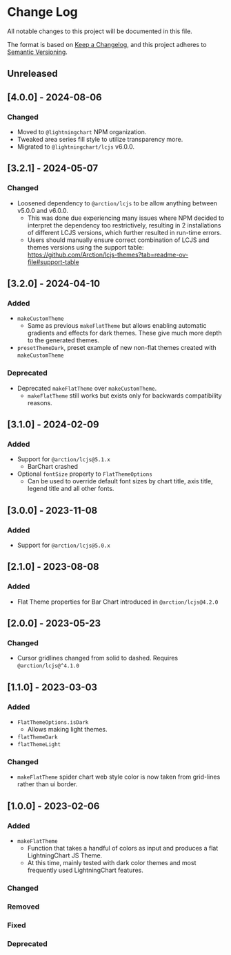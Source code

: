 # Change Log

All notable changes to this project will be documented in this file.

The format is based on [Keep a Changelog](https://keepachangelog.com/en/1.0.0/),
and this project adheres to [Semantic Versioning](https://semver.org/spec/v2.0.0.html).

## Unreleased

## [4.0.0] - 2024-08-06

### Changed

-   Moved to `@lightningchart` NPM organization.
-   Tweaked area series fill style to utilize transparency more.
-   Migrated to `@lightningchart/lcjs` v6.0.0.

## [3.2.1] - 2024-05-07

### Changed

-   Loosened dependency to `@arction/lcjs` to be allow anything between v5.0.0 and v6.0.0.
    -   This was done due experiencing many issues where NPM decided to interpret the dependency too restrictively, resulting in 2 installations of different LCJS versions, which further resulted in run-time errors.
    -   Users should manually ensure correct combination of LCJS and themes versions using the support table: https://github.com/Arction/lcjs-themes?tab=readme-ov-file#support-table

## [3.2.0] - 2024-04-10

### Added

-   `makeCustomTheme`
    -   Same as previous `makeFlatTheme` but allows enabling automatic gradients and effects for dark themes. These give much more depth to the generated themes.
-   `presetThemeDark`, preset example of new non-flat themes created with `makeCustomTheme`

### Deprecated

-   Deprecated `makeFlatTheme` over `makeCustomTheme`.
    -   `makeFlatTheme` still works but exists only for backwards compatibility reasons.

## [3.1.0] - 2024-02-09

### Added

-   Support for `@arction/lcjs@5.1.x`
    -   BarChart crashed
-   Optional `fontSize` property to `FlatThemeOptions`
    -   Can be used to override default font sizes by chart title, axis title, legend title and all other fonts.

## [3.0.0] - 2023-11-08

### Added

-   Support for `@arction/lcjs@5.0.x`

## [2.1.0] - 2023-08-08

### Added

-   Flat Theme properties for Bar Chart introduced in `@arction/lcjs@4.2.0`

## [2.0.0] - 2023-05-23

### Changed

-   Cursor gridlines changed from solid to dashed. Requires `@arction/lcjs@^4.1.0`

## [1.1.0] - 2023-03-03

### Added

-   `FlatThemeOptions.isDark`
    -   Allows making light themes.
-   `flatThemeDark`
-   `flatThemeLight`

### Changed

-   `makeFlatTheme` spider chart web style color is now taken from grid-lines rather than ui border.

## [1.0.0] - 2023-02-06

### Added

-   `makeFlatTheme`
    -   Function that takes a handful of colors as input and produces a flat LightningChart JS Theme.
    -   At this time, mainly tested with dark color themes and most frequently used LightningChart features.

### Changed

### Removed

### Fixed

### Deprecated
